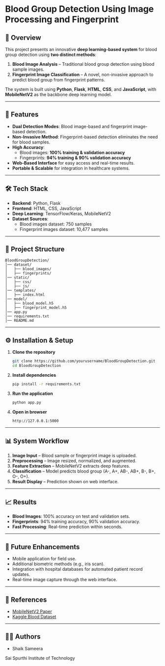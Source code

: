 
# Blood Group Detection Using Image Processing and Fingerprint

## 📌 Overview
This project presents an innovative **deep learning-based system** for blood group detection using **two distinct methods**:  
1. **Blood Image Analysis** – Traditional blood group detection using blood sample images.  
2. **Fingerprint Image Classification** – A novel, non-invasive approach to predict blood group from fingerprint patterns.  

The system is built using **Python**, **Flask**, **HTML**, **CSS**, and **JavaScript**, with **MobileNetV2** as the backbone deep learning model.

---

## 🚀 Features
- **Dual Detection Modes**: Blood image-based and fingerprint image-based detection.
- **Non-Invasive Method**: Fingerprint-based detection eliminates the need for blood samples.
- **High Accuracy**:
  - Blood images: **100% training & validation accuracy**
  - Fingerprints: **94% training & 90% validation accuracy**
- **Web-Based Interface** for easy access and real-time results.
- **Portable & Scalable** for integration in healthcare systems.

---

## 🛠 Tech Stack
- **Backend**: Python, Flask  
- **Frontend**: HTML, CSS, JavaScript  
- **Deep Learning**: TensorFlow/Keras, MobileNetV2  
- **Dataset Sources**:
  - Blood images dataset: 750 samples  
  - Fingerprint images dataset: 10,477 samples  

---

## 📂 Project Structure
```
BloodGroupDetection/
│── dataset/
│   ├── blood_images/
│   ├── fingerprints/
│── static/
│   ├── css/
│   ├── js/
│── templates/
│   ├── index.html
│── model/
│   ├── blood_model.h5
│   ├── fingerprint_model.h5
│── app.py
│── requirements.txt
│── README.md
```

---

## ⚙️ Installation & Setup
1. **Clone the repository**
   ```bash
   git clone https://github.com/yourusername/BloodGroupDetection.git
   cd BloodGroupDetection
   ```

2. **Install dependencies**
   ```bash
   pip install -r requirements.txt
   ```

3. **Run the application**
   ```bash
   python app.py
   ```

4. **Open in browser**
   ```
   http://127.0.0.1:5000
   ```

---

## 📊 System Workflow
1. **Image Input** – Blood sample or fingerprint image is uploaded.  
2. **Preprocessing** – Image resized, normalized, and augmented.  
3. **Feature Extraction** – MobileNetV2 extracts deep features.  
4. **Classification** – Model predicts blood group (A-, A+, AB-, AB+, B-, B+, O-, O+).  
5. **Result Display** – Prediction shown on web interface.

---

## 📈 Results
- **Blood Images**: 100% accuracy on test and validation sets.
- **Fingerprints**: 94% training accuracy, 90% validation accuracy.
- **Fast Processing**: Real-time prediction within seconds.

---

## 🔮 Future Enhancements
- Mobile application for field use.
- Additional biometric methods (e.g., iris scan).
- Integration with hospital databases for automated patient record updates.
- Real-time image capture through the web interface.

---

## 📜 References
- [MobileNetV2 Paper](https://arxiv.org/abs/1801.04381)
- [Kaggle Blood Dataset](https://www.kaggle.com/datasets/jayaprakashpondy/blood-dataset)

---

## 👨‍💻 Authors
- Shaik Sameera
  
Sai Spurthi Institute of Technology
